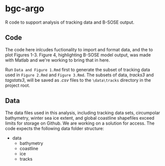 # bgc-argo
R code to support analysis of tracking data and B-SOSE output. 
## Code
The code here inlcudes fuctionality to import and format data, and the to plot Figures 1-3. Figure 4, highlighting B-SOSE model output, was made with Matlab and we're working to bring that in here. 

Run `Data and Figure 1.Rmd` first to generate the subset of tracking data used in `Figure 2.Rmd` and `Figure 3.Rmd`. The subsets of data, *tracks3* and *tagstats3*, will be saved as *.csv* files to the `\data\tracks` directory in the project root.

## Data
The data files used in this analysis, including tracking data sets, circumpolar bathymetry, winter sea ice extent, and global coastline shapefiles exceed limits for storage on Github. We are working on a solution for access. The code expects the following data folder structure:
* data
  + bathymetry
  + coastline
  + ice
  + tracks
